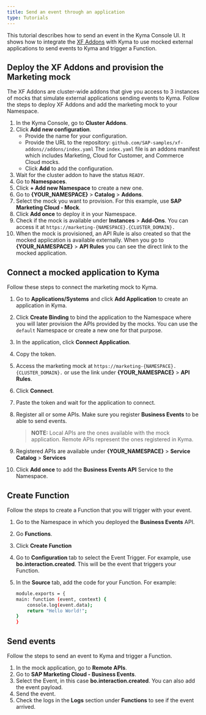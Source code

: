 ```yaml
---
title: Send an event through an application
type: Tutorials
---
```


This tutorial describes how to send an event in the Kyma Console UI. It shows how to integrate the [XF Addons](https://github.com/SAP-samples/xf-addons/tree/master/addons) with Kyma to use mocked external applications to send events to Kyma and trigger a Function.

## Deploy the XF Addons and provision the Marketing mock

The XF Addons are cluster-wide addons that give you access to 3 instances of mocks that simulate external applications sending events to Kyma.
Follow the steps to deploy XF Addons and add the marketing mock to your Namespace.

1. In the Kyma Console, go to **Cluster Addons**.
2. Click **Add new configuration**.
    * Provide the name for your configuration.
    * Provide the URL to the repository: `github.com/SAP-samples/xf-addons//addons/index.yaml` The `index.yaml` file is an addons manifest which includes Marketing, Cloud for Customer, and Commerce Cloud mocks.
    * Click **Add** to add the configuration.
3. Wait for the cluster addon to have the status `READY`.
4. Go to **Namespaces**.
5. Click **+ Add new Namespace** to create a new one.
6. Go to **{YOUR_NAMESPACE}** >  **Catalog** > **Addons**.
7. Select the mock you want to provision. For this example, use **SAP Marketing Cloud - Mock**.
8. Click **Add once** to deploy it in your Namespace.
9. Check if the mock is available under **Instances** > **Add-Ons**. You can access it at `https://marketing-{NAMESPACE}.{CLUSTER_DOMAIN}.`
10. When the mock is provisioned, an API Rule is also created so that the mocked application is available externally. When you go to **{YOUR_NAMESPACE}** > **API Rules** you can see the direct link to the mocked application.

## Connect a mocked application to Kyma

Follow these steps to connect the marketing mock to Kyma.

1. Go to **Applications/Systems** and click **Add Application** to create an application in Kyma.
2. Click **Create Binding** to bind the application to the Namespace where you will later provision the APIs provided by the mocks. You can use the `default` Namespace or create a new one for that purpose.
3. In the application, click **Connect Application**.
4. Copy the token.
5. Access the marketing mock at `https://marketing-{NAMESPACE}.{CLUSTER_DOMAIN}.` or use the link under **{YOUR_NAMESPACE}** > **API Rules**.
6. Click **Connect**.
7. Paste the token and wait for the application to connect.
8. Register all or some APIs. Make sure you register **Business Events** to be able to send events.

    >**NOTE:** Local APIs are the ones available with the mock application. Remote APIs represent the ones registered in Kyma.

9. Registered APIs are available under **{YOUR_NAMESPACE}** > **Service Catalog** > **Services**
10. Click **Add once** to add the **Business Events API** Service to the Namespace.

##  Create Function

Follow the steps to create a Function that you will trigger with your event.

1. Go to the Namespace in which you deployed the **Business Events** API.
2. Go **Functions**.
3. Click **Create Function**
4. Go to **Configuration** tab to select the Event Trigger. For example, use **bo.interaction.created**. This will be the event that triggers your Function.
5. In the **Source** tab, add the code for your Function. For example:

    ```bash
    module.exports = {
    main: function (event, context) {
        console.log(event.data);
        return "Hello World!";
    }
    }
    ```

## Send events

Follow the steps to send an event to Kyma and trigger a Function.

1. In the mock application, go to **Remote APIs**.
2. Go to **SAP Marketing Cloud - Business Events**.
3. Select the Event, in this case **bo.interaction.created**. You can also add the event payload.
4. Send the event.
5. Check the logs in the **Logs** section under **Functions** to see if the event arrived.